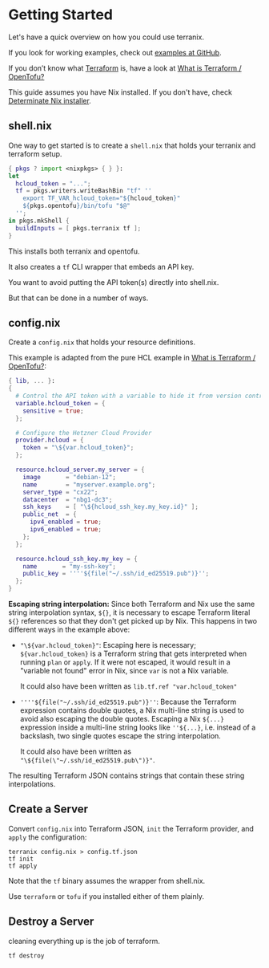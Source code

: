 # Getting Started

Let's have a quick overview on how you could use terranix.

If you look for working examples, check out [examples at GitHub](https://github.com/terranix/terranix-examples).

If you don’t know what [Terraform][tf] is, have a look at
<a href="what-is-terranix.html">What is Terraform / OpenTofu?</a>

This guide assumes you have Nix installed. If you don't have, check [Determinate Nix installer][det-nix].

[tf]: https://terraform.io
[det-nix]: https://github.com/DeterminateSystems/nix-installer#determinate-nix-installer

## shell.nix

One way to get started is to create a `shell.nix`
that holds your terranix and terraform setup.

```nix
{ pkgs ? import <nixpkgs> { } }:
let
  hcloud_token = "...";
  tf = pkgs.writers.writeBashBin "tf" ''
    export TF_VAR_hcloud_token="${hcloud_token}"
    ${pkgs.opentofu}/bin/tofu "$@"
  '';
in pkgs.mkShell {
  buildInputs = [ pkgs.terranix tf ];
}
```

This installs both terranix and opentofu.

It also creates a `tf` CLI wrapper that embeds an API key.

You want to avoid putting the API token(s) directly into shell.nix.

But that can be done in a number of ways.

## config.nix

Create a `config.nix` that holds your resource definitions.

This example is adapted from the pure HCL example in [What is Terraform / OpenTofu?](./what-is-terranix.md):

```nix
{ lib, ... }:
{
  # Control the API token with a variable to hide it from version control
  variable.hcloud_token = {
    sensitive = true;
  };

  # Configure the Hetzner Cloud Provider
  provider.hcloud = {
    token = "\${var.hcloud_token}";
  };

  resource.hcloud_server.my_server = {
    image       = "debian-12";
    name        = "myserver.example.org";
    server_type = "cx22";
    datacenter  = "nbg1-dc3";
    ssh_keys    = [ "\${hcloud_ssh_key.my_key.id}" ];
    public_net  = {
      ipv4_enabled = true;
      ipv6_enabled = true;
    };
  };

  resource.hcloud_ssh_key.my_key = {
    name       = "my-ssh-key";
    public_key = ''''${file("~/.ssh/id_ed25519.pub")}'';
  };
}
```

<div class="warning">
<b>Escaping string interpolation:</b> Since both Terraform and Nix use the same string 
interpolation syntax, <code>${}</code>, it is necessary to escape Terraform literal
<code>${}</code> references so that they don't get picked up by Nix. This happens in two
different ways in the example above:

- `"\${var.hcloud_token}"`: Escaping here is necessary; `${var.hcloud_token}` is a Terraform string that gets interpreted when running `plan` or `apply`. If it were not escaped, it would result in a "variable not found" error in Nix, since `var` is not a Nix variable.

  It could also have been written as `lib.tf.ref "var.hcloud_token"`

- `''''${file("~/.ssh/id_ed25519.pub")}''`: Because the Terraform expression contains double quotes, a Nix multi-line string is used to avoid also escaping the double quotes. Escaping a Nix `${...}` expression inside a multi-line string looks like `''${...}`, i.e. instead of a backslash, two single quotes escape the string interpolation.

  It could also have been written as `"\${file(\"~/.ssh/id_ed25519.pub\")}"`.

The resulting Terraform JSON contains strings that contain these string interpolations.

</div>

## Create a Server

Convert `config.nix` into Terraform JSON, `init` the Terraform provider, and `apply` the configuration:

```shell
terranix config.nix > config.tf.json
tf init
tf apply
```

Note that the `tf` binary assumes the wrapper from shell.nix.

Use `terraform` or `tofu` if you installed either of them plainly.

## Destroy a Server

cleaning everything up is the job of terraform.

```shell
tf destroy
```
